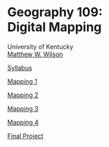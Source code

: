 # Geography 109: <br>Digital Mapping

University of Kentucky
<br>[Matthew W. Wilson](https://wilsonism.github.io/)

[Syllabus](syllabus.md)

[Mapping 1](mapping-1)

[Mapping 2](mapping-2)

[Mapping 3](mapping-3)

[Mapping 4](mapping-4)

[Final Project](finalproject/finalProject_2020FA_v8_mw.pdf)

